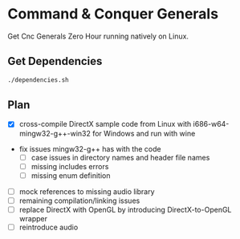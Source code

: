 # Command & Conquer Generals

Get Cnc Generals Zero Hour running natively on Linux. 

## Get Dependencies

```sh
./dependencies.sh
```

## Plan

- [x] cross-compile DirectX sample code from Linux with i686-w64-mingw32-g++-win32 for Windows and run with wine
- fix issues mingw32-g++ has with the code
  - [ ] case issues in directory names and header file names
  - [ ] missing includes errors
  - [ ] missing enum definition
- [ ] mock references to missing audio library
- [ ] remaining compilation/linking issues
- [ ] replace DirectX with OpenGL by introducing DirectX-to-OpenGL wrapper
- [ ] reintroduce audio

##